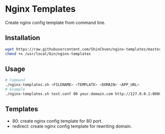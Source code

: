 # Nginx Templates

Create nginx config template from command line.

## Installation

```bash
wget https://raw.githubusercontent.com/ShinChven/nginx-templates/master/nginx-templates.sh -O /usr/local/bin/nginx-templates
chmod +x /usr/local/bin/nginx-templates
```

## Usage

```bash
# Command
./nginx-templates.sh <FILENAME> <TEMPLATE> <DOMAIN> <APP_URL>
# Example
./nginx-templates.sh test.conf 80 your.domain.com http://127.0.0.1:8080
```

## Templates

- 80: create nginx config template for 80 port.
- redirect: create nginx config template for rewriting domain.
